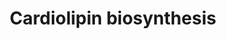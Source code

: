 ---
annotations:
- id: PW:0001345
  parent: classic metabolic pathway
  type: Pathway Ontology
  value: cardiolipin biosynthetic pathway
authors:
- Pjaiswal
- Christine Chichester
- MaintBot
- Egonw
- Eweitz
- Larsgw
communities:
- Plants
description: Cardiolipin is one of the important phospholipid present in the inner
  membrane of mitochondria and plays an important role in ATP synthesis mediated by
  oxidative phosphorylation. Pathway is mirrored from the RiceCyc pathway database
  provided by the Gramene project (www.gramene.org). gene assignments are based on
  the sequence homology.
last-edited: 2023-02-01
organisms:
- Oryza sativa
redirect_from:
- /index.php/Pathway:WP2208
- /instance/WP2208
- /instance/WP2208_r125283
revision: r125283
schema-jsonld:
- '@context': https://schema.org/
  '@id': https://wikipathways.github.io/pathways/WP2208.html
  '@type': Dataset
  creator:
    '@type': Organization
    name: WikiPathways
  description: Cardiolipin is one of the important phospholipid present in the inner
    membrane of mitochondria and plays an important role in ATP synthesis mediated
    by oxidative phosphorylation. Pathway is mirrored from the RiceCyc pathway database
    provided by the Gramene project (www.gramene.org). gene assignments are based
    on the sequence homology.
  keywords:
  - 1,2-diacylglycerol-3-phosphate
  - CDP-diacylglycerol
  - CMP
  - CTP
  - Cardiolipin
  - Diphosphate
  - EC:2.7.7.41
  - EC:2.7.8.5
  - EC:3.1.3.27
  - H2O
  - L-1-phosphatidyl-glycerol
  - L-1-phosphatidylglycerol-phosphate
  - LOC_OS04G57500
  - LOC_Os01g57930
  - LOC_Os01g58390
  - LOC_Os02g05400
  - LOC_Os03g17520
  - LOC_Os04g57500
  - Phosphate
  - cardiolinin synthase
  - sn-glycerol-3-phosphate
  license: CC0
  name: Cardiolipin biosynthesis
seo: CreativeWork
title: Cardiolipin biosynthesis
wpid: WP2208
---